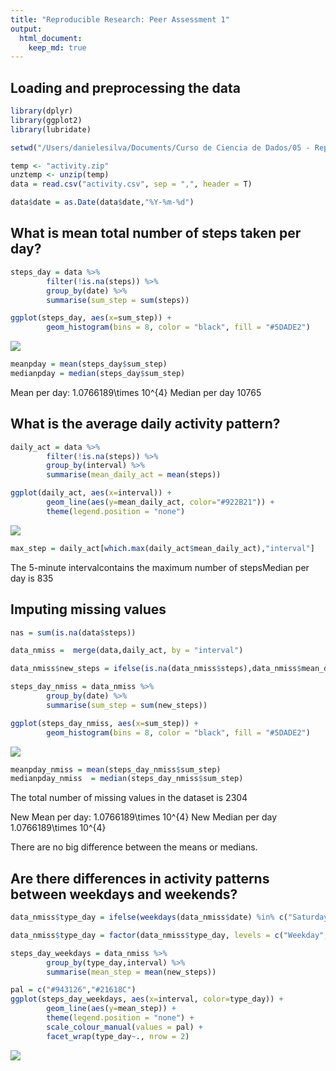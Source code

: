 ```yaml
---
title: "Reproducible Research: Peer Assessment 1"
output: 
  html_document:
    keep_md: true
---
```




## Loading and preprocessing the data


```r
library(dplyr)
library(ggplot2)
library(lubridate)

setwd("/Users/danielesilva/Documents/Curso de Ciencia de Dados/05 - Reproducible Research/RepData_PeerAssessment1")

temp <- "activity.zip"
unztemp <- unzip(temp)
data = read.csv("activity.csv", sep = ",", header = T)

data$date = as.Date(data$date,"%Y-%m-%d")
```

## What is mean total number of steps taken per day?


```r
steps_day = data %>%
        filter(!is.na(steps)) %>%
        group_by(date) %>%
        summarise(sum_step = sum(steps))

ggplot(steps_day, aes(x=sum_step)) +
        geom_histogram(bins = 8, color = "black", fill = "#5DADE2")
```

![](PA1_template_files/figure-html/unnamed-chunk-1-1.png)<!-- -->

```r
meanpday = mean(steps_day$sum_step)
medianpday = median(steps_day$sum_step)
```

Mean per day: 1.0766189\times 10^{4}
Median per day 10765

## What is the average daily activity pattern?


```r
daily_act = data %>%
        filter(!is.na(steps)) %>%
        group_by(interval) %>%
        summarise(mean_daily_act = mean(steps))

ggplot(daily_act, aes(x=interval)) +
        geom_line(aes(y=mean_daily_act, color="#922B21")) +
        theme(legend.position = "none") 
```

![](PA1_template_files/figure-html/unnamed-chunk-2-1.png)<!-- -->

```r
max_step = daily_act[which.max(daily_act$mean_daily_act),"interval"]
```
The 5-minute intervalcontains the maximum number of stepsMedian per day is 835

## Imputing missing values


```r
nas = sum(is.na(data$steps))

data_nmiss =  merge(data,daily_act, by = "interval")

data_nmiss$new_steps = ifelse(is.na(data_nmiss$steps),data_nmiss$mean_daily_act,data_nmiss$steps)

steps_day_nmiss = data_nmiss %>%
        group_by(date) %>%
        summarise(sum_step = sum(new_steps))

ggplot(steps_day_nmiss, aes(x=sum_step)) +
        geom_histogram(bins = 8, color = "black", fill = "#5DADE2")
```

![](PA1_template_files/figure-html/unnamed-chunk-3-1.png)<!-- -->

```r
meanpday_nmiss = mean(steps_day_nmiss$sum_step)
medianpday_nmiss  = median(steps_day_nmiss$sum_step)
```
The total number of missing values in the dataset is 2304

New Mean per day: 1.0766189\times 10^{4}
New Median per day 1.0766189\times 10^{4}

There are no big difference between the means or medians.


## Are there differences in activity patterns between weekdays and weekends?


```r
data_nmiss$type_day = ifelse(weekdays(data_nmiss$date) %in% c("Saturday","Sunday"),"Weekend","Weekday")

data_nmiss$type_day = factor(data_nmiss$type_day, levels = c("Weekday","Weekend"))

steps_day_weekdays = data_nmiss %>%
        group_by(type_day,interval) %>%
        summarise(mean_step = mean(new_steps))

pal = c("#943126","#21618C")
ggplot(steps_day_weekdays, aes(x=interval, color=type_day)) +
        geom_line(aes(y=mean_step)) +
        theme(legend.position = "none") +
        scale_colour_manual(values = pal) +
        facet_wrap(type_day~., nrow = 2)
```

![](PA1_template_files/figure-html/unnamed-chunk-4-1.png)<!-- -->
